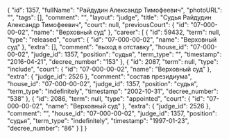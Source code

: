 {
    "id": 1357,
    "fullName": "Райдудин Александр Тимофеевич",
    "photoURL": "",
    "tags": [],
    "comment": "",
    "layout": "judge",
    "title": "Судья Райдудин Александр Тимофеевич",
    "court": null,
    "previousCourt": {
        "id": "07-000-00-02",
        "name": "Верховный суд"
    },
    "career": [
        {
            "id": 59432,
            "term": null,
            "type": "released",
            "court": {
                "id": "07-000-00-02",
                "name": "Верховный суд"
            },
            "extra": [],
            "comment": "выход в отставку",
            "house_id": "07-000-00-02",
            "judge_id": 1357,
            "position": "судья",
            "term_type": "",
            "timestamp": "2016-04-21",
            "decree_number": "153"
        },
        {
            "id": 2087,
            "term": null,
            "type": "include",
            "court": {
                "id": "07-000-00-02",
                "name": "Верховный суд"
            },
            "extra": {
                "judge_id": 2526
            },
            "comment": "состав президиума",
            "house_id": "07-000-00-02",
            "judge_id": 1357,
            "position": "судья",
            "term_type": "indefinitely",
            "timestamp": "2002-10-31",
            "decree_number": "538"
        },
        {
            "id": 2086,
            "term": null,
            "type": "appointed",
            "court": {
                "id": "07-000-00-02",
                "name": "Верховный суд"
            },
            "extra": {
                "judge_id": 2526
            },
            "comment": "",
            "house_id": "07-000-00-02",
            "judge_id": 1357,
            "position": "судья",
            "term_type": "indefinitely",
            "timestamp": "1997-01-23",
            "decree_number": "86"
        }
    ]
}